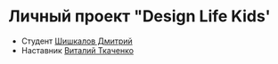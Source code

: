 # Личный проект "Design Life Kids'

* Студент [Шишкалов Дмитрий](https://t.me/Dmitry_Sh64)
* Наставник [Виталий Ткаченко](https://t.me/Vitalik_Tkachenko_tlt)
